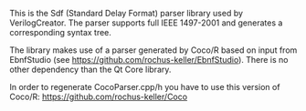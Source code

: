 This is the Sdf (Standard Delay Format) parser library used by VerilogCreator. The parser supports full IEEE 1497-2001 and generates a corresponding syntax tree. 

The library makes use of a parser generated by Coco/R based on input from EbnfStudio (see https://github.com/rochus-keller/EbnfStudio). There is no other dependency than the Qt Core library.

In order to regenerate CocoParser.cpp/h you have to use this version of Coco/R: https://github.com/rochus-keller/Coco

